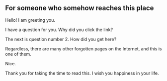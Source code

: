 ## For someone who somehow reaches this place

Hello! I am greeting you.

I have a question for you. Why did you click the link?

The next is question number 2. How did you get here?

Regardless, there are many other forgotten pages on the Internet, and this is one of them.

Nice.

Thank you for taking the time to read this. I wish you happiness in your life.
